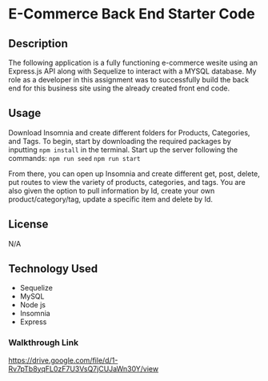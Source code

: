 # E-Commerce Back End Starter Code

## Description
The following application is a fully functioning e-commerce wesite using an Express.js API along with Sequelize to interact with a MYSQL database. My role as a developer in this assignment was to successfully build the back end for this business site using the already created front end code.

## Usage
Download Insomnia and create different folders for Products, Categories, and Tags. To begin, start by downloading the required packages by inputting ```npm install``` in the terminal. Start up the server following the commands: 
```npm run seed``` 
```npm run start```

From there, you can open up Insomnia and create different get, post, delete, put routes to view the variety of products, categories, and tags. You are also given the option to pull information by Id, create your own product/category/tag, update a specific item and delete by Id.

## License
N/A

## Technology Used 
* Sequelize
* MySQL
* Node js
* Insomnia
* Express

### Walkthrough Link
https://drive.google.com/file/d/1-Rv7pTb8yqFL0zF7U3VsQ7jCUJaWn30Y/view 
